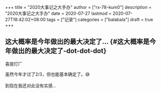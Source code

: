 +++
title = "2020大事记之大手办"
author = ["rx-78-kum0"]
description = "2020大事记之大手办"
date = 2020-07-27
lastmod = 2020-07-27T18:42:02+08:00
tags = ["记录"]
categories = ["balabala"]
draft = true
+++

## 这大概率是今年做出的最大决定了... {#这大概率是今年做出的最大决定了-dot-dot-dot}

喜提灯厂

<p class="verse">
虽然今年才过了2/3，但也能基本确定了。😅<br />
<br />
到现在我还对此没有实感...<br />
</p>
